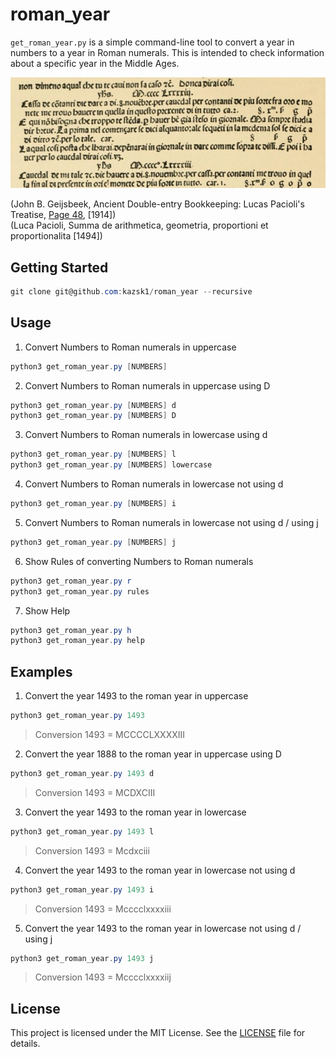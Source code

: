 # roman_year
`get_roman_year.py` is a simple command-line tool to convert a year in numbers to a year in Roman numerals.
This is intended to check information about a specific year in the Middle Ages.

![summa](images/summa.png)

(John B. Geijsbeek, Ancient Double-entry Bookkeeping: Lucas Pacioli's Treatise, [Page 48](https://archive.org/details/ancientdoubleent00geijuoft/page/48/mode/2up), [1914])  
(Luca Pacioli, Summa de arithmetica, geometria, proportioni et proportionalita [1494])

## Getting Started
``` powershell or bash
git clone git@github.com:kazsk1/roman_year --recursive
```

## Usage
1) Convert Numbers to Roman numerals in uppercase
``` powershell or bash
python3 get_roman_year.py [NUMBERS]
```

2) Convert Numbers to Roman numerals in uppercase using D
``` powershell or bash
python3 get_roman_year.py [NUMBERS] d
python3 get_roman_year.py [NUMBERS] D
```

3) Convert Numbers to Roman numerals in lowercase using d
``` powershell or bash
python3 get_roman_year.py [NUMBERS] l
python3 get_roman_year.py [NUMBERS] lowercase
```

4) Convert Numbers to Roman numerals in lowercase not using d
``` powershell or bash
python3 get_roman_year.py [NUMBERS] i
```

5) Convert Numbers to Roman numerals in lowercase not using d / using j
``` powershell or bash
python3 get_roman_year.py [NUMBERS] j
```

6) Show Rules of converting Numbers to Roman numerals
``` powershell or bash
python3 get_roman_year.py r
python3 get_roman_year.py rules
```

7) Show Help
``` powershell or bash
python3 get_roman_year.py h
python3 get_roman_year.py help
```

## Examples
1) Convert the year 1493 to the roman year in uppercase
``` powershell or bash
python3 get_roman_year.py 1493
```

  > Conversion
  > 1493 = MCCCCLXXXXIII

2) Convert the year 1888 to the roman year in uppercase using D
``` powershell or bash
python3 get_roman_year.py 1493 d
```

  > Conversion
  > 1493 = MCDXCIII

3) Convert the year 1493 to the roman year in lowercase
``` powershell or bash
python3 get_roman_year.py 1493 l
```

  > Conversion
  > 1493 = Mcdxciii

4) Convert the year 1493 to the roman year in lowercase not using d
``` powershell or bash
python3 get_roman_year.py 1493 i 
```

  > Conversion
  > 1493 = Mcccclxxxxiii

5) Convert the year 1493 to the roman year in lowercase not using d / using j
``` powershell or bash
python3 get_roman_year.py 1493 j
```

  > Conversion
  > 1493 = Mcccclxxxxiij

## License
This project is licensed under the MIT License. See the [LICENSE](LICENSE.txt) file for details.

